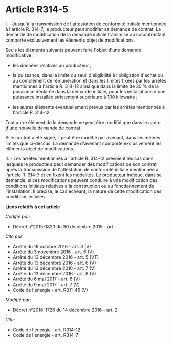 # Article R314-5

I. - Jusqu'à la transmission de l'attestation de conformité initiale mentionnée à l'article R. 314-7, le producteur peut
modifier sa demande de contrat. La demande de modification de la demande initiale transmise au cocontractant comporte
exclusivement les éléments objet de modifications. 

Seuls les éléments suivants peuvent faire l'objet d'une demande modificative :

- les données relatives au producteur ;

- la puissance, dans la limite du seuil d'éligibilité à l'obligation d'achat ou au complément de rémunération et dans les
limites fixées par les arrêtés mentionnés à l'article R. 314-12 ainsi que dans la limite de 30 % de la puissance déclarée
dans la demande initiale, pour les installations d'une puissance installée strictement supérieure à 100 kilowatts ;

- les autres éléments éventuellement prévus par les arrêtés mentionnés à l'article R. 314-12. 

Tout autre élément de la demande ne peut être modifié que dans le cadre d'une nouvelle demande de contrat. 

Si le contrat a été signé, il peut être modifié par avenant, dans les mêmes limites que ci-dessus. La demande d'avenant
comporte exclusivement les éléments objet de modifications. 

II. - Les arrêtés mentionnés à l'article R. 314-12 prévoient les cas dans lesquels le producteur peut demander des
modifications de son contrat après la transmission de l'attestation de conformité initiale mentionnée à l'article R. 314-7 et
en fixent les modalités. Le producteur indique, dans sa demande, si ces modifications peuvent conduire à une modification des
conditions initiales relatives à la construction ou au fonctionnement de l'installation. Il précise, le cas échéant, la
nature de cette modification des conditions initiales.

**Liens relatifs à cet article**

_Codifié par_:

  - Décret n°2015-1823 du 30 décembre 2015 - art.

_Cité par_:

  - Arrêté du 19 octobre 2016 - art. 3 (V)
  - Arrêté du 3 novembre 2016 - art. 6 (V)
  - Arrêté du 13 décembre 2016 - art. 5 (VT)
  - Arrêté du 13 décembre 2016 - art. 6 (V)
  - Arrêté du 13 décembre 2016 - art. 7 (V)
  - Arrêté du 13 décembre 2016 - art. 8 (V)
  - Arrêté du 6 mai 2017 - art. 6 (V)
  - Arrêté du 9 mai 2017 - art. 7 (V)
  - Code de l'énergie - art. R311-45 (V)

_Modifié par_:

  - Décret n°2016-1726 du 14 décembre 2016 - art. 2

_Cite_:

  - Code de l'énergie - art. R314-12
  - Code de l'énergie - art. R314-7
